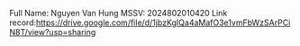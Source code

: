 Full Name: Nguyen Van Hung
MSSV: 2024802010420
Link record:https://drive.google.com/file/d/1jbzKgIQa4aMafO3e1vmFbWzSArPCiN8T/view?usp=sharing
